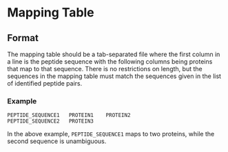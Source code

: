 # Mapping Table

## Format

The mapping table should be a tab-separated file where the first column in a line is the peptide sequence with the following columns being proteins that map to that sequence. There is no restrictions on length, but the sequences in the mapping table must match the sequences given in the list of identified peptide pairs. 

### Example

```tsv
PEPTIDE_SEQUENCE1	PROTEIN1	PROTEIN2
PEPTIDE_SEQUENCE2	PROTEIN3
```

In the above example, `PEPTIDE_SEQUENCE1` maps to two proteins, while the second sequence is unambiguous.
